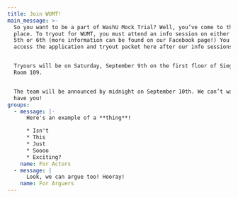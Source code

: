 ```yaml
---
title: Join WUMT!
main_message: >-
  So you want to be a part of WashU Mock Trial? Well, you’ve come to the right
  place. To tryout for WUMT, you must attend an info session on either September
  5th or 6th (more information can be found on our Facebook page!) You can
  access the application and tryout packet here after our info sessions.


  Tryours will be on Saturday, September 9th on the first floor of Siegle Hall,
  Room 109.


  The team will be announced by midnight on September 10th. We can’t wait to
  have you!
groups:
  - message: |-
      Here's an example of a **thing**!

      * Isn't
      * This
      * Just
      * Soooo
      * Exciting?
    name: For Actors
  - message: |
      Look, we can argue too! Hooray!
    name: For Arguers
---
```




